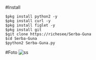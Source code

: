 #Install
```$apt update && apt upgrade -y
$pkg install python2 -y
$pkg install curl -y
$pkg install figlet -y
$pkg install git
$git clone https://richesee/Serba-Guna
$cd Serba-Guna
$python2 Serba-Guna.py
```
#Foto
![ss](content://com.android.chrome.FileProvider/images/screenshot/16143613315251462950442.jpg)

